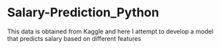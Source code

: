 # Salary-Prediction_Python
This data is obtained from Kaggle and here I attempt to develop a model that predicts salary based on different features
